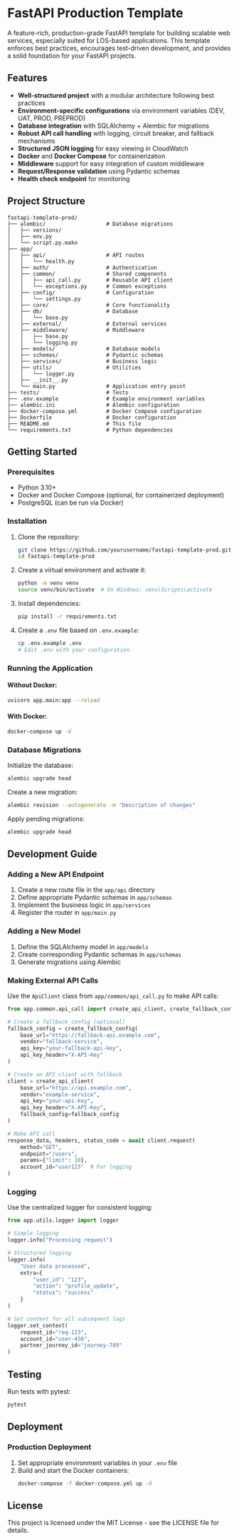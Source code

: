 # FastAPI Production Template

A feature-rich, production-grade FastAPI template for building scalable web services, especially suited for LOS-based applications. This template enforces best practices, encourages test-driven development, and provides a solid foundation for your FastAPI projects.

## Features

- **Well-structured project** with a modular architecture following best practices
- **Environment-specific configurations** via environment variables (DEV, UAT, PROD, PREPROD)
- **Database integration** with SQLAlchemy + Alembic for migrations
- **Robust API call handling** with logging, circuit breaker, and fallback mechanisms
- **Structured JSON logging** for easy viewing in CloudWatch
- **Docker** and **Docker Compose** for containerization
- **Middleware** support for easy integration of custom middleware
- **Request/Response validation** using Pydantic schemas
- **Health check endpoint** for monitoring

## Project Structure

```
fastapi-template-prod/
├── alembic/                   # Database migrations
│   ├── versions/
│   ├── env.py
│   └── script.py.mako
├── app/
│   ├── api/                   # API routes
│   │   └── health.py
│   ├── auth/                  # Authentication
│   ├── common/                # Shared components
│   │   ├── api_call.py        # Reusable API client
│   │   └── exceptions.py      # Common exceptions
│   ├── config/                # Configuration
│   │   └── settings.py
│   ├── core/                  # Core functionality
│   ├── db/                    # Database
│   │   └── base.py
│   ├── external/              # External services
│   ├── middleware/            # Middleware
│   │   ├── base.py
│   │   └── logging.py
│   ├── models/                # Database models
│   ├── schemas/               # Pydantic schemas
│   ├── services/              # Business logic
│   ├── utils/                 # Utilities
│   │   └── logger.py
│   ├── __init__.py
│   └── main.py                # Application entry point
├── tests/                     # Tests
├── .env.example               # Example environment variables
├── alembic.ini                # Alembic configuration
├── docker-compose.yml         # Docker Compose configuration
├── Dockerfile                 # Docker configuration
├── README.md                  # This file
└── requirements.txt           # Python dependencies
```

## Getting Started

### Prerequisites

- Python 3.10+
- Docker and Docker Compose (optional, for containerized deployment)
- PostgreSQL (can be run via Docker)

### Installation

1. Clone the repository:
   ```bash
   git clone https://github.com/yourusername/fastapi-template-prod.git
   cd fastapi-template-prod
   ```

2. Create a virtual environment and activate it:
   ```bash
   python -m venv venv
   source venv/bin/activate  # On Windows: venv\Scripts\activate
   ```

3. Install dependencies:
   ```bash
   pip install -r requirements.txt
   ```

4. Create a `.env` file based on `.env.example`:
   ```bash
   cp .env.example .env
   # Edit .env with your configuration
   ```

### Running the Application

#### Without Docker:

```bash
uvicorn app.main:app --reload
```

#### With Docker:

```bash
docker-compose up -d
```

### Database Migrations

Initialize the database:
```bash
alembic upgrade head
```

Create a new migration:
```bash
alembic revision --autogenerate -m "Description of changes"
```

Apply pending migrations:
```bash
alembic upgrade head
```

## Development Guide

### Adding a New API Endpoint

1. Create a new route file in the `app/api` directory
2. Define appropriate Pydantic schemas in `app/schemas`
3. Implement the business logic in `app/services`
4. Register the router in `app/main.py`

### Adding a New Model

1. Define the SQLAlchemy model in `app/models`
2. Create corresponding Pydantic schemas in `app/schemas`
3. Generate migrations using Alembic

### Making External API Calls

Use the `ApiClient` class from `app/common/api_call.py` to make API calls:

```python
from app.common.api_call import create_api_client, create_fallback_config

# Create a fallback config (optional)
fallback_config = create_fallback_config(
    base_url="https://fallback-api.example.com",
    vendor="fallback-service",
    api_key="your-fallback-api-key",
    api_key_header="X-API-Key"
)

# Create an API client with fallback
client = create_api_client(
    base_url="https://api.example.com",
    vendor="example-service",
    api_key="your-api-key",
    api_key_header="X-API-Key",
    fallback_config=fallback_config
)

# Make API call
response_data, headers, status_code = await client.request(
    method="GET",
    endpoint="/users",
    params={"limit": 10},
    account_id="user123"  # For logging
)
```

### Logging

Use the centralized logger for consistent logging:

```python
from app.utils.logger import logger

# Simple logging
logger.info("Processing request")

# Structured logging
logger.info(
    "User data processed",
    extra={
        "user_id": "123",
        "action": "profile_update",
        "status": "success"
    }
)

# Set context for all subsequent logs
logger.set_context(
    request_id="req-123",
    account_id="user-456",
    partner_journey_id="journey-789"
)
```

## Testing

Run tests with pytest:

```bash
pytest
```

## Deployment

### Production Deployment

1. Set appropriate environment variables in your `.env` file
2. Build and start the Docker containers:
   ```bash
   docker-compose -f docker-compose.yml up -d
   ```

## License

This project is licensed under the MIT License - see the LICENSE file for details. 